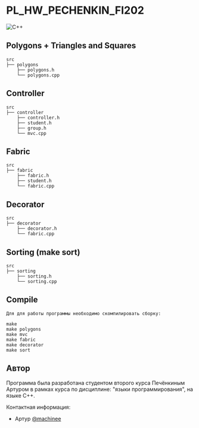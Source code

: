 # PL_HW_PECHENKIN_FI202

![C++](https://img.shields.io/badge/c++-%2300599C.svg?style=for-the-badge&logo=c%2B%2B&logoColor=white)

## Polygons + Triangles and Squares

    src
    ├── polygons
        ├── polygons.h
        └── polygons.cpp

## Controller

    src
    ├── controller
        ├── controller.h
        ├── student.h
        ├── group.h
        └── mvc.cpp

## Fabric

    src
    ├── fabric
        ├── fabric.h
        ├── student.h
        └── fabric.cpp

## Decorator

    src
    ├── decorator
        ├── decorator.h
        └── fabric.cpp

## Sorting (make sort)

    src
    ├── sorting
        ├── sorting.h
        └── sorting.cpp

## Compile

    Для для работы программы необходимо скомпилировать сборку:

    make
    make polygons
    make mvc
    make fabric
    make decorator
    make sort

## Автор

Программа была разработана студентом второго курса Печёнкиным Артуром в рамках курса по дисциплине: "языки программирования", на языке C++.

Контактная информация:

- Артур [@machinee](https://github.com/freeeakn)
